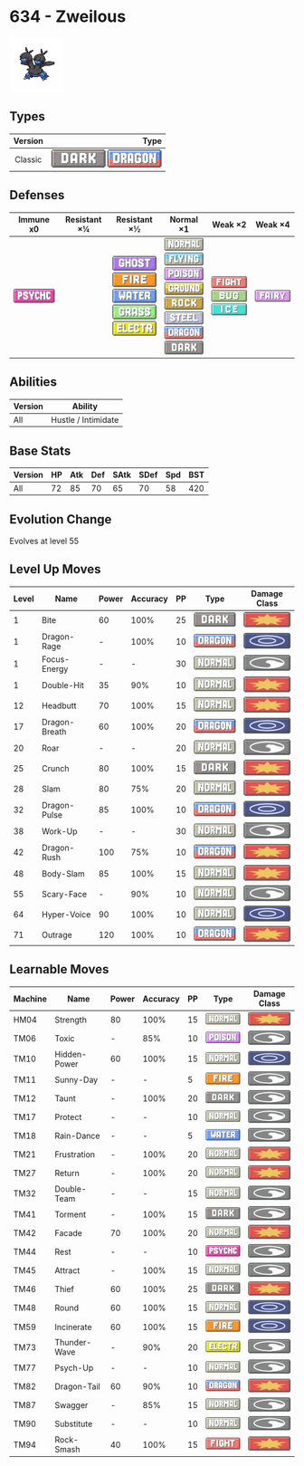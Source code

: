 # 634 - Zweilous

![zweilous](../img/pokemon/634.png)

## Types

| Version | Type                                                              |
| :-----: | ----------------------------------------------------------------: |
| Classic | ![dark](../img/types/dark.png) ![dragon](../img/types/dragon.png) |

## Defenses

| Immune x0                            | Resistant ×¼ | Resistant ×½                                                                                                                                                                             | Normal ×1                                                                                                                                                                                                                                                                                                 | Weak ×2                                                                                                  | Weak ×4                          |
| ------------------------------------ | ------------ | ---------------------------------------------------------------------------------------------------------------------------------------------------------------------------------------- | --------------------------------------------------------------------------------------------------------------------------------------------------------------------------------------------------------------------------------------------------------------------------------------------------------- | -------------------------------------------------------------------------------------------------------- | -------------------------------- |
| ![psychic](../img/types/psychic.png) |              | ![ghost](../img/types/ghost.png)<br/>![fire](../img/types/fire.png)<br/>![water](../img/types/water.png)<br/>![grass](../img/types/grass.png)<br/>![electric](../img/types/electric.png) | ![normal](../img/types/normal.png)<br/>![flying](../img/types/flying.png)<br/>![poison](../img/types/poison.png)<br/>![ground](../img/types/ground.png)<br/>![rock](../img/types/rock.png)<br/>![steel](../img/types/steel.png)<br/>![dragon](../img/types/dragon.png)<br/>![dark](../img/types/dark.png) | ![fighting](../img/types/fighting.png)<br/>![bug](../img/types/bug.png)<br/>![ice](../img/types/ice.png) | ![fairy](../img/types/fairy.png) |

## Abilities

| Version | Ability             |
| ------- | ------------------- |
| All     | Hustle / Intimidate |

## Base Stats

| Version | HP | Atk | Def | SAtk | SDef | Spd | BST |
| ------- | -- | --- | --- | ---- | ---- | --- | --- |
| All     | 72 | 85  | 70  | 65   | 70   | 58  | 420 |

## Evolution Change

Evolves at level 55

## Level Up Moves

| Level | Name          | Power | Accuracy | PP | Type                               | Damage Class                           |
| ----- | ------------- | ----- | -------- | -- | ---------------------------------- | -------------------------------------- |
| 1     | Bite          | 60    | 100%     | 25 | ![dark](../img/types/dark.png)     | ![physical](../img/types/physical.png) |
| 1     | Dragon-Rage   | -     | 100%     | 10 | ![dragon](../img/types/dragon.png) | ![special](../img/types/special.png)   |
| 1     | Focus-Energy  | -     | -        | 30 | ![normal](../img/types/normal.png) | ![status](../img/types/status.png)     |
| 1     | Double-Hit    | 35    | 90%      | 10 | ![normal](../img/types/normal.png) | ![physical](../img/types/physical.png) |
| 12    | Headbutt      | 70    | 100%     | 15 | ![normal](../img/types/normal.png) | ![physical](../img/types/physical.png) |
| 17    | Dragon-Breath | 60    | 100%     | 20 | ![dragon](../img/types/dragon.png) | ![special](../img/types/special.png)   |
| 20    | Roar          | -     | -        | 20 | ![normal](../img/types/normal.png) | ![status](../img/types/status.png)     |
| 25    | Crunch        | 80    | 100%     | 15 | ![dark](../img/types/dark.png)     | ![physical](../img/types/physical.png) |
| 28    | Slam          | 80    | 75%      | 20 | ![normal](../img/types/normal.png) | ![physical](../img/types/physical.png) |
| 32    | Dragon-Pulse  | 85    | 100%     | 10 | ![dragon](../img/types/dragon.png) | ![special](../img/types/special.png)   |
| 38    | Work-Up       | -     | -        | 30 | ![normal](../img/types/normal.png) | ![status](../img/types/status.png)     |
| 42    | Dragon-Rush   | 100   | 75%      | 10 | ![dragon](../img/types/dragon.png) | ![physical](../img/types/physical.png) |
| 48    | Body-Slam     | 85    | 100%     | 15 | ![normal](../img/types/normal.png) | ![physical](../img/types/physical.png) |
| 55    | Scary-Face    | -     | 90%      | 10 | ![normal](../img/types/normal.png) | ![status](../img/types/status.png)     |
| 64    | Hyper-Voice   | 90    | 100%     | 10 | ![normal](../img/types/normal.png) | ![special](../img/types/special.png)   |
| 71    | Outrage       | 120   | 100%     | 10 | ![dragon](../img/types/dragon.png) | ![physical](../img/types/physical.png) |

## Learnable Moves

| Machine | Name         | Power | Accuracy | PP | Type                                   | Damage Class                           |
| ------- | ------------ | ----- | -------- | -- | -------------------------------------- | -------------------------------------- |
| HM04    | Strength     | 80    | 100%     | 15 | ![normal](../img/types/normal.png)     | ![physical](../img/types/physical.png) |
| TM06    | Toxic        | -     | 85%      | 10 | ![poison](../img/types/poison.png)     | ![status](../img/types/status.png)     |
| TM10    | Hidden-Power | 60    | 100%     | 15 | ![normal](../img/types/normal.png)     | ![special](../img/types/special.png)   |
| TM11    | Sunny-Day    | -     | -        | 5  | ![fire](../img/types/fire.png)         | ![status](../img/types/status.png)     |
| TM12    | Taunt        | -     | 100%     | 20 | ![dark](../img/types/dark.png)         | ![status](../img/types/status.png)     |
| TM17    | Protect      | -     | -        | 10 | ![normal](../img/types/normal.png)     | ![status](../img/types/status.png)     |
| TM18    | Rain-Dance   | -     | -        | 5  | ![water](../img/types/water.png)       | ![status](../img/types/status.png)     |
| TM21    | Frustration  | -     | 100%     | 20 | ![normal](../img/types/normal.png)     | ![physical](../img/types/physical.png) |
| TM27    | Return       | -     | 100%     | 20 | ![normal](../img/types/normal.png)     | ![physical](../img/types/physical.png) |
| TM32    | Double-Team  | -     | -        | 15 | ![normal](../img/types/normal.png)     | ![status](../img/types/status.png)     |
| TM41    | Torment      | -     | 100%     | 15 | ![dark](../img/types/dark.png)         | ![status](../img/types/status.png)     |
| TM42    | Facade       | 70    | 100%     | 20 | ![normal](../img/types/normal.png)     | ![physical](../img/types/physical.png) |
| TM44    | Rest         | -     | -        | 10 | ![psychic](../img/types/psychic.png)   | ![status](../img/types/status.png)     |
| TM45    | Attract      | -     | 100%     | 15 | ![normal](../img/types/normal.png)     | ![status](../img/types/status.png)     |
| TM46    | Thief        | 60    | 100%     | 25 | ![dark](../img/types/dark.png)         | ![physical](../img/types/physical.png) |
| TM48    | Round        | 60    | 100%     | 15 | ![normal](../img/types/normal.png)     | ![special](../img/types/special.png)   |
| TM59    | Incinerate   | 60    | 100%     | 15 | ![fire](../img/types/fire.png)         | ![special](../img/types/special.png)   |
| TM73    | Thunder-Wave | -     | 90%      | 20 | ![electric](../img/types/electric.png) | ![status](../img/types/status.png)     |
| TM77    | Psych-Up     | -     | -        | 10 | ![normal](../img/types/normal.png)     | ![status](../img/types/status.png)     |
| TM82    | Dragon-Tail  | 60    | 90%      | 10 | ![dragon](../img/types/dragon.png)     | ![physical](../img/types/physical.png) |
| TM87    | Swagger      | -     | 85%      | 15 | ![normal](../img/types/normal.png)     | ![status](../img/types/status.png)     |
| TM90    | Substitute   | -     | -        | 10 | ![normal](../img/types/normal.png)     | ![status](../img/types/status.png)     |
| TM94    | Rock-Smash   | 40    | 100%     | 15 | ![fighting](../img/types/fighting.png) | ![physical](../img/types/physical.png) |